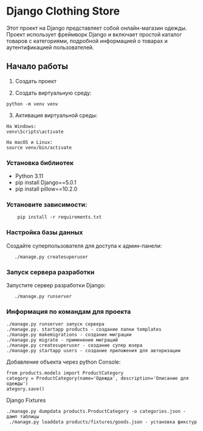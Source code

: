# Django Clothing Store

Этот  проект на Django представляет собой онлайн-магазин одежды. Проект использует фреймворк Django и включает простой каталог товаров с категориями, подробной информацией о товарах и аутентификацией пользователей.

## Начало работы

1. Создать проект

2. Создать виртуальную среду:
```
python -m venv venv
```

3. Активация виртуальной среды:
```
На Windows:
venv\Scripts\activate
```
```
На macOS и Linux:
source venv/bin/activate
```
### Установка библиотек

- Python 3.11
- pip install Django==5.0.1
- pip install pillow==10.2.0

### Установите зависимости:

```
    pip install -r requirements.txt
```

### Настройка базы данных

Создайте суперпользователя для доступа к админ-панели:

```
   ./manage.py createsuperuser
```

### Запуск сервера разработки

Запустите сервер разработки Django:

```
   ./manage.py runserver
```


### Информация по командам для проекта 
```
./manage.py runserver запуск сервера
./manage.py. startapp products - создание папки templates
./manage.py makemigrations - создание миграции
./manage.py migrate - применение миграций
./manage.py createsuperuser - создание супер юзера
./manage.py startapp users - создание приложения для авторизации
```
Добавление объекта через python Console:
```
from products.models import ProductCategory
category = ProductCategory(name='Одежда', description='Описание для одежды')
ategory.save()
```
Django Fixtures
```
./manage.py dumpdata products.ProductCategory -o categories.json - дамп таблицы
 ./manage.py loaddata products/fixtures/goods.json - установка фикстур
```
